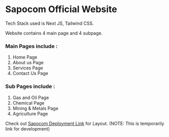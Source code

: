 # Sapocom Official Website

Tech Stack used is Next JS, Tailwind CSS.

Website contains 4 main page and 4 subpage.

### Main Pages include : 
1. Home Page
2. About us Page
3. Services Page
4. Contact Us Page

### Sub Pages include : 
1. Gas and Oil Page
2. Chemical Page
3. Mining & Metals Page
4. Agriculture Page

Check out [Sapocom Deployment Link](https://sapocom.vercel.app) for Layout. 
(NOTE: This is temporarily link for development)
